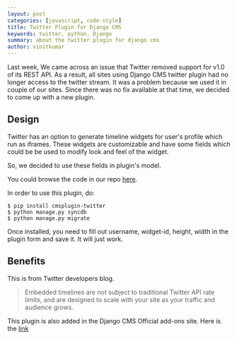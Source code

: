 ```yaml
---
layout: post
categories: [javascript, code-style]
title: Twitter Plugin for Django CMS
keywords: twitter, python, Django
summary: about the twitter plugin for django cms
author: vinitkumar
---
```


Last week, We came across an issue that Twitter removed support for v1.0 of its REST API. As a result, all sites using Django CMS twitter plugin had no longer access to the twitter stream. It was a problem because we used it in couple of our sites. Since there was no fix available at that time, we decided to come up with a new plugin.

## Design


Twitter has an option to generate timeline widgets for user's profile which run as iframes. These widgets are customizable and have some fields which could be be used to modify look and feel of the widget.

So, we decided to use these fields in plugin's model. 

You could browse the code in our repo [here](https://github.com/changer/cmsplugin-twitter).

In order to use this plugin, do:

```
$ pip install cmsplugin-twitter
$ python manage.py syncdb
$ python manage.py migrate
```
Once installed, you need to fill out username, widget-id, height, width in the plugin form and save it. It will just work.

## Benefits


This is from Twitter developers blog. 
> Embedded timelines are not subject to traditional Twitter API rate limits, and are designed to scale with your site as your traffic and audience grows.


This plugin is also added in the Django CMS Official add-ons site. Here is the [link](https://www.django-cms.org/en/add-ons/?page=3)
